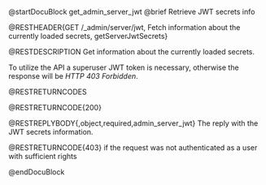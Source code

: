 @startDocuBlock get_admin_server_jwt
@brief Retrieve JWT secrets info

@RESTHEADER{GET /_admin/server/jwt, Fetch information about the currently loaded secrets, getServerJwtSecrets}

@RESTDESCRIPTION
Get information about the currently loaded secrets.

To utilize the API a superuser JWT token is necessary, otherwise the response
will be _HTTP 403 Forbidden_.

@RESTRETURNCODES

@RESTRETURNCODE{200}

@RESTREPLYBODY{,object,required,admin_server_jwt}
The reply with the JWT secrets information.

@RESTRETURNCODE{403}
if the request was not authenticated as a user with sufficient rights

@endDocuBlock

